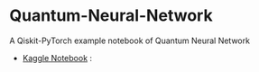 # Quantum-Neural-Network
A Qiskit-PyTorch example notebook of Quantum Neural Network
 - [Kaggle Notebook](https://www.kaggle.com/code/yashsrivastava51213/quantum-classical-neural-network-qiskit-x-pytorch) : 
